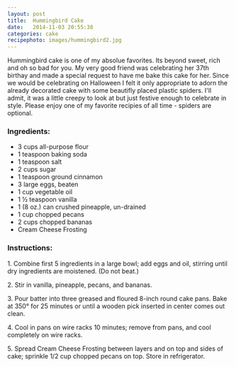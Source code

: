```yaml
---
layout: post
title:  Hummingbird Cake
date:   2014-11-03 20:55:38
categories: cake
recipephoto: images/hummingbird2.jpg
---
```



<div class="intro-story">
	<p> Hummingbird cake is one of my absolue favorites. Its beyond sweet, rich and oh so bad for you. My very good friend was celebrating her 37th birthay and made a special request to have me bake this cake for her. Since we would be celebrating on Halloween I felt it only appropriate to adorn the already decorated cake with some beautifly placed plastic spiders. I'll admit, it was a little creepy to look at but just festive enough to celebrate in style. Please enjoy one of my favorite recipies of all time - spiders are optional. 
	</p>
</div>

### Ingredients:

* 3 cups all-purpose flour
* 1 teaspoon baking soda
* 1 teaspoon salt
* 2 cups sugar
* 1 teaspoon ground cinnamon
* 3 large eggs, beaten
* 1 cup vegetable oil
* 1 ½ teaspoon vanilla
* 1 (8 oz.) can crushed pineapple, un-drained
* 1 cup chopped pecans
* 2 cups chopped bananas
* Cream Cheese Frosting 



<!-- instructions -->
<div class="instructions">

<h3>Instructions:</h3>

<p>1. Combine first 5 ingredients in a large bowl; add eggs and oil, stirring until dry ingredients are moistened. (Do not beat.) </p>
<p>2. Stir in vanilla, pineapple, pecans, and bananas.</p>
<p>3. Pour batter into three greased and floured 8-inch round cake pans. Bake at 350° for 25 minutes or until a wooden pick inserted in center comes out clean. 
</p>
<p>4. Cool in pans on wire racks 10 minutes; remove from pans, and cool completely on wire racks. </p>
<p>5.	Spread Cream Cheese Frosting between layers and on top and sides of cake; sprinkle 1/2 cup chopped pecans 	on top. Store in refrigerator.</p>

</div>